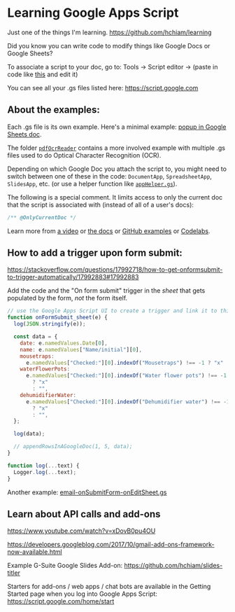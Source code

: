# Learning Google Apps Script

Just one of the things I'm learning. https://github.com/hchiam/learning

Did you know you can write code to modify things like Google Docs or Google Sheets?

To associate a script to your doc, go to: Tools -> Script editor -> (paste in code like [this](https://github.com/hchiam/learning-google-apps-script/blob/master/can-be-used-in-any/popup-minimal-code.gs) and edit it)

You can see all your .gs files listed here: https://script.google.com

## About the examples:

Each .gs file is its own example. Here's a minimal example: [popup in Google Sheets doc](https://github.com/hchiam/learning-google-apps-script/blob/master/can-be-used-in-any/popup-minimal-code.gs).

The folder [`pdfOcrReader`](https://github.com/hchiam/learning-google-apps-script/tree/master/example-projects/pdfOcrReader) contains a more involved example with multiple .gs files used to do Optical Character Recognition (OCR).

Depending on which Google Doc you attach the script to, you might need to switch between one of these in the code: `DocumentApp`, `SpreadsheetApp`, `SlidesApp`, etc. (or use a helper function like [`appHelper.gs`](https://github.com/hchiam/learning-google-apps-script/blob/master/example-projects/pdfOcrReader/appHelper.gs)).

The following is a special comment. It limits access to only the current doc that the script is associated with (instead of all of a user's docs):

```js
/** @OnlyCurrentDoc */
```

Learn more from [a video](https://youtu.be/MOggwSls7xQ) or [the docs](https://developers.google.com/gsuite/add-ons/editors/docs/quickstart/translate) or [GitHub examples](https://github.com/gsuitedevs/apps-script-samples) or [Codelabs](https://codelabs.developers.google.com/codelabs/apps-script-intro/).

## How to add a trigger upon form submit:

<https://stackoverflow.com/questions/17992718/how-to-get-onformsubmit-to-trigger-automatically/17992883#17992883>

Add the code and the "On form submit" trigger in the _sheet_ that gets populated by the form, _not_ the form itself.

```js
// use the Google Apps Script UI to create a trigger and link it to this function:
function onFormSubmit_sheet(e) {
  log(JSON.stringify(e));

  const data = {
    date: e.namedValues.Date[0],
    name: e.namedValues["Name/initial"][0],
    mousetraps:
      e.namedValues["Checked:"][0].indexOf("Mousetraps") !== -1 ? "x" : "",
    waterFlowerPots:
      e.namedValues["Checked:"][0].indexOf("Water flower pots") !== -1
        ? "x"
        : "",
    dehumidifierWater:
      e.namedValues["Checked:"][0].indexOf("Dehumidifier water") !== -1
        ? "x"
        : "",
  };

  log(data);

  // appendRowsInAGoogleDoc(1, 5, data);
}

function log(...text) {
  Logger.log(...text);
}
```

Another example: [email-onSubmitForm-onEditSheet.gs](https://github.com/hchiam/learning-google-apps-script/blob/master/example-projects/email-onSubmitForm-onEditSheet.gs)

## Learn about API calls and add-ons

<https://www.youtube.com/watch?v=xDovB0pu4OU>

<https://developers.googleblog.com/2017/10/gmail-add-ons-framework-now-available.html>

Example G-Suite Google Slides Add-on: <https://github.com/hchiam/slides-titler>

Starters for add-ons / web apps / chat bots are available in the Getting Started page when you log into Google Apps Script: <https://script.google.com/home/start>
